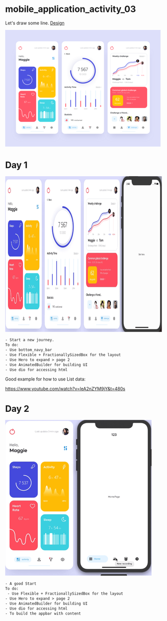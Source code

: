 # mobile_application_activity_03

Let's draw some line. <a href= "https://dribbble.com/shots/7119123-Mobile-application-Activity">Design</a>

<img src="design/design.png" width = "500"> 


# Day 1
<img src="process/day1.gif" height="500">  
    
    - Start a new journey.
    To do:
    - Use bottom_navy_bar 
    - Use Flexible + FractionallySizedBox for the layout 
    - Use Hero to expand > page 2
    - Use AnimatedBuilder for building UI
    - Use dio for accessing html 
    
    
 Good example for how to use List data:
 
   https://www.youtube.com/watch?v=leA2nZYM9jY&t=480s
   
   # Day 2
<img src="process/day2.gif" height="500">  
    
    - A good Start
    To do:
     - Use Flexible + FractionallySizedBox for the layout 
    - Use Hero to expand > page 2
    - Use AnimatedBuilder for building UI
    - Use dio for accessing html 
    - To build the appbar with content
     
